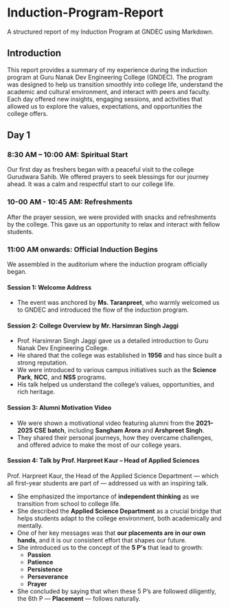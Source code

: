 # Induction-Program-Report
A structured report of my Induction Program at GNDEC using Markdown.

## Introduction
This report provides a summary of my experience during the induction program at Guru Nanak Dev Engineering College (GNDEC). The program was designed to help us transition smoothly into college life, understand the academic and cultural environment, and interact with peers and faculty. Each day offered new insights, engaging sessions, and activities that allowed us to explore the values, expectations, and opportunities the college offers.

## Day 1

### 8:30 AM – 10:00 AM: Spiritual Start

Our first day as freshers began with a peaceful visit to the college Gurudwara Sahib. We offered prayers to seek blessings for our journey ahead. It was a calm and respectful start to our college life.

### 10-00 AM - 10:45 AM: Refreshments

After the prayer session, we were provided with snacks and refreshments by the college. This gave us an opportunity to relax and interact with fellow students.

### 11:00 AM onwards: Official Induction Begins

We assembled in the auditorium where the induction program officially began.

#### Session 1: Welcome Address

- The event was anchored by **Ms. Taranpreet**, who warmly welcomed us to GNDEC and introduced the flow of the induction program.

#### Session 2: College Overview by Mr. Harsimran Singh Jaggi

- Prof. Harsimran Singh Jaggi gave us a detailed introduction to Guru Nanak Dev Engineering College.
- He shared that the college was established in **1956** and has since built a strong reputation.
- We were introduced to various campus initiatives such as the **Science Park**, **NCC**, and **NSS** programs.
- His talk helped us understand the college’s values, opportunities, and rich heritage.

#### Session 3: Alumni Motivation Video

- We were shown a motivational video featuring alumni from the **2021–2025 CSE batch**, including **Sangham Arora** and **Arshpreet Singh**.
- They shared their personal journeys, how they overcame challenges, and offered advice to make the most of our college years.

#### Session 4: Talk by Prof. Harpreet Kaur – Head of Applied Sciences

Prof. Harpreet Kaur, the Head of the Applied Science Department — which all first-year students are part of — addressed us with an inspiring talk.

- She emphasized the importance of **independent thinking** as we transition from school to college life.
- She described the **Applied Science Department** as a crucial bridge that helps students adapt to the college environment, both academically and mentally.
- One of her key messages was that **our placements are in our own hands**, and it is our consistent effort that shapes our future.
- She introduced us to the concept of the **5 P's** that lead to growth:
  - **Passion**
  - **Patience**
  - **Persistence**
  - **Perseverance**
  - **Prayer**
- She concluded by saying that when these 5 P’s are followed diligently, the 6th P — **Placement** — follows naturally.
